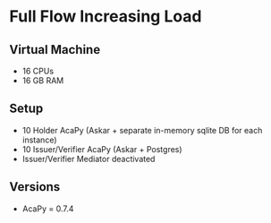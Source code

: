 # Full Flow Increasing Load

## Virtual Machine
- 16 CPUs
- 16 GB RAM

## Setup
- 10 Holder AcaPy (Askar + separate in-memory sqlite DB for each instance)
- 10 Issuer/Verifier AcaPy (Askar + Postgres) 
- Issuer/Verifier Mediator deactivated

## Versions
- AcaPy = 0.7.4